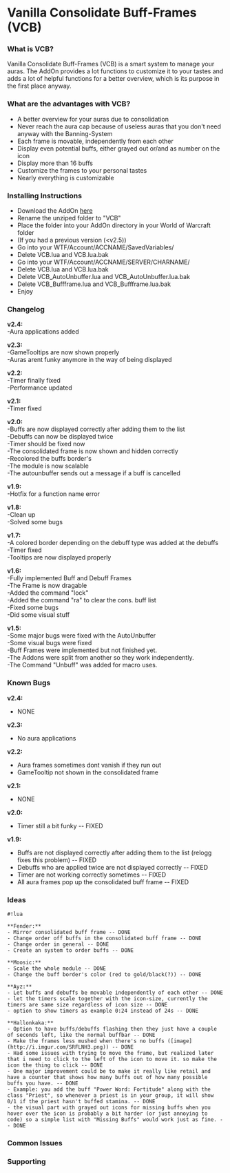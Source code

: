 # Vanilla Consolidate Buff-Frames (VCB) #

### What is VCB? ###

Vanilla Consolidate Buff-Frames (VCB) is a smart system to manage your auras. The AddOn provides a lot functions to customize it to your tastes and adds a lot of helpful functions for a better overview, which is its purpose in the first place anyway.

### What are the advantages with VCB? ###

* A better overview for your auras due to consolidation
* Never reach the aura cap because of useless auras that you don't need anyway with the Banning-System
* Each frame is movable, independently from each other
* Display even potential buffs, either grayed out or/and as number on the icon
* Display more than 16 buffs
* Customize the frames to your personal tastes
* Nearly everything is customizable 

### Installing Instructions ###

* Download the AddOn [here](https://bitbucket.org/Albea/vcb/downloads)
* Rename the unziped folder to "VCB"
* Place the folder into your AddOn directory in your World of Warcraft folder
* (If you had a previous version (<v2.5))
* Go into your WTF/Account/ACCNAME/SavedVariables/
* Delete VCB.lua and VCB.lua.bak
* Go into your WTF/Account/ACCNAME/SERVER/CHARNAME/
* Delete VCB.lua and VCB.lua.bak
* Delete VCB_AutoUnbuffer.lua and VCB_AutoUnbuffer.lua.bak
* Delete VCB_Buffframe.lua and VCB_Buffframe.lua.bak
* Enjoy

### Changelog ###

**v2.4:**  
-Aura applications added  

**v2.3:**  
-GameTooltips are now shown properly  
-Auras arent funky anymore in the way of being displayed  

**v2.2:**  
-Timer finally fixed  
-Performance updated  

**v2.1:**  
-Timer fixed  

**v2.0:**  
-Buffs are now displayed correctly after adding them to the list  
-Debuffs can now be displayed twice  
-Timer should be fixed now  
-The consolidated frame is now shown and hidden correctly  
-Recolored the buffs border's  
-The module is now scalable  
-The autounbuffer sends out a message if a buff is cancelled  

**v1.9:**  
-Hotfix for a function name error  

**v1.8:**  
-Clean up  
-Solved some bugs  

**v1.7:**  
-A colored border depending on the debuff type was added at the debuffs  
-Timer fixed  
-Tooltips are now displayed properly  

**v1.6:**  
-Fully implemented Buff and Debuff Frames  
-The Frame is now dragable  
-Added the command "lock"  
-Added the command "ra" to clear the cons. buff list  
-Fixed some bugs  
-Did some visual stuff  

**v1.5:**  
-Some major bugs were fixed with the AutoUnbuffer  
-Some visual bugs were fixed  
-Buff Frames were implemented but not finished yet.  
-The Addons were split from another so they work independently.  
-The Command "Unbuff" was added for macro uses.  

### Known Bugs ###

**v2.4:**  
- NONE  
  
**v2.3:**  
- No aura applications  
  
**v2.2:**  
- Aura frames sometimes dont vanish if they run out  
- GameTooltip not shown in the consolidated frame  
  
**v2.1:**  
- NONE  
  
**v2.0:**  
- Timer still a bit funky -- FIXED  
  
**v1.9:**  
- Buffs are not displayed correctly after adding them to the list (relogg fixes this problem) -- FIXED  
- Debuffs who are applied twice are not displayed correctly -- FIXED  
- Timer are not working correctly sometimes -- FIXED  
- All aura frames pop up the consolidated buff frame -- FIXED 


### Ideas ###


```
#!lua

**Fender:**  
- Mirror consolidated buff frame -- DONE  
- Change order off buffs in the consolidated buff frame -- DONE  
- Change order in general -- DONE  
- Create an system to order buffs -- DONE  
  
**Moosic:**  
- Scale the whole module -- DONE   
- Change the buff border's color (red to gold/black(?)) -- DONE  
  
**Ayz:**  
- Let buffs and debuffs be movable independently of each other -- DONE  
- let the timers scale together with the icon-size, currently the timers are same size regardless of icon size -- DONE  
- option to show timers as example 0:24 instead of 24s -- DONE  
  
**Hallonkaka:**  
- Option to have buffs/debuffs flashing then they just have a couple of seconds left, like the normal buffbar -- DONE  
- Make the frames less mushed when there's no buffs ([image](http://i.imgur.com/SRFLNH3.png)) -- DONE  
- Had some issues with trying to move the frame, but realized later that i need to click to the left of the icon to move it. so make the icon the thing to click -- DONE   
- One major improvement could be to make it really like retail and have a counter that shows how many buffs out of how many possible buffs you have. -- DONE  
- Example: you add the buff "Power Word: Fortitude" along with the class "Priest", so whenever a priest is in your group, it will show 0/1 if the priest hasn't buffed stamina. -- DONE  
- the visual part with grayed out icons for missing buffs when you hover over the icon is probably a bit harder (or just annoying to code) so a simple list with "Missing Buffs" would work just as fine. -- DONE  

```


### Common Issues ###

### Supporting ###